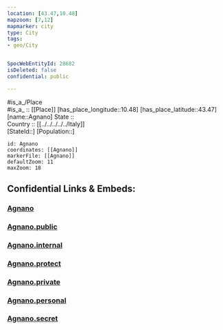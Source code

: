 ```yaml
---
location: [43.47,10.48] 
mapzoom: [7,12] 
mapmarker: city 
type: City
tags:
- geo/City


SpocWebEntityId: 28682
isDeleted: false
confidential: public

---
```

#is_a_/Place  
#is_a_ :: [[Place]] 
[has_place_longitude::10.48] 
[has_place_latitude::43.47] 
[name::Agnano] 
State ::  
Country :: [[../../../../../Italy]]  
[StateId::] 
[Population::] 



```leaflet
id: Agnano
coordinates: [[Agnano]] 
markerFile: [[Agnano]] 
defaultZoom: 11 
maxZoom: 18
```


## Confidential Links & Embeds: 

### [Agnano](/_Standards/Earth/Continent/Europe/Europe~South/Italy/regions~Italy/Tuscany/Livorno/City/Agnano.md) 

### [Agnano.public](/_public/Earth/Continent/Europe/Europe~South/Italy/regions~Italy/Tuscany/Livorno/City/Agnano.public.md) 

### [Agnano.internal](/_internal/Earth/Continent/Europe/Europe~South/Italy/regions~Italy/Tuscany/Livorno/City/Agnano.internal.md) 

### [Agnano.protect](/_protect/Earth/Continent/Europe/Europe~South/Italy/regions~Italy/Tuscany/Livorno/City/Agnano.protect.md) 

### [Agnano.private](/_private/Earth/Continent/Europe/Europe~South/Italy/regions~Italy/Tuscany/Livorno/City/Agnano.private.md) 

### [Agnano.personal](/_personal/Earth/Continent/Europe/Europe~South/Italy/regions~Italy/Tuscany/Livorno/City/Agnano.personal.md) 

### [Agnano.secret](/_secret/Earth/Continent/Europe/Europe~South/Italy/regions~Italy/Tuscany/Livorno/City/Agnano.secret.md)

